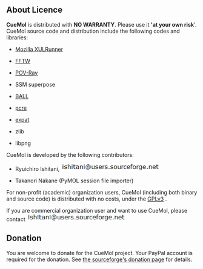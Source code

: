 ## About Licence
**CueMol** is distributed with **NO WARRANTY**.
Please use it **'at your own risk**'.
CueMol source code and distribution include the following codes and libraries:

-  [Mozilla XULRunner](../../en/https://developer.mozilla.org/ja/docs/XULRunner)

-  [FFTW](http://www.fftw.org)

-  [POV-Ray](http://www.povray.org)

-  SSM superpose

-  [BALL](http://www.ball-project.org/)

-  [pcre](http://www.pcre.org)

-  [expat](http://expat.sourceforge.net/)

-  zlib

-  libpng

CueMol is developed by the following contributors:

-  Ryuichiro Ishitani, ![mm1](../../assets/images/Licence/mm1.png)![mm2](../../assets/images/Licence/mm2.png)

-  Takanori Nakane (PyMOL session file importer)

For non-profit (academic) organization users,
CueMol (including both binary and source code) is distributed with no costs,
under the [GPLv3](http://opensource.org/licenses/GPL-3.0) .

If you are commercial organization user and want to use CueMol,
please contact
![mm1](../../assets/images/Licence/mm1.png)![mm2](../../assets/images/Licence/mm2.png)

## Donation

You are welcome to donate for the CueMol project.
Your PayPal account is required for the donation.
See [the sourceforge's donation page](../../donate/group_id=103302) for details.
